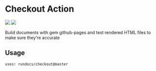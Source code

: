 # Checkout Action
![](https://img.shields.io/docker/pulls/rundocs/checkout)
![](https://img.shields.io/docker/image-size/rundocs/checkout)

Build documents with gem github-pages and test rendered HTML files to make sure they're accurate

## Usage
```
uses: rundocs/checkout@master
```
